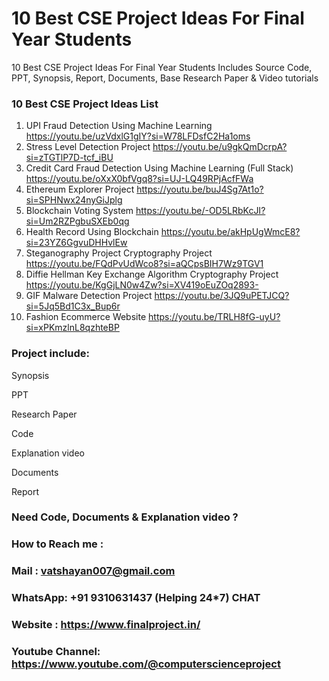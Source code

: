 # 10 Best CSE Project Ideas For Final Year Students
10 Best CSE Project Ideas For Final Year Students Includes Source Code, PPT, Synopsis, Report, Documents, Base Research Paper &amp; Video tutorials

### 10 Best CSE Project Ideas List
1.	UPI Fraud Detection Using Machine Learning	                      https://youtu.be/uzVdxlG1gIY?si=W78LFDsfC2Ha1oms
2.	Stress Level Detection Project                                   	https://youtu.be/u9gkQmDcrpA?si=zTGTlP7D-tcf_iBU
3.	Credit Card Fraud Detection Using Machine Learning (Full Stack)	  https://youtu.be/oXxX0bfVgq8?si=UJ-LQ49RPjAcfFWa
4.	Ethereum Explorer Project	                                        https://youtu.be/buJ4Sg7At1o?si=SPHNwx24nyGiJplg
5.	Blockchain Voting System	                                        https://youtu.be/-OD5LRbKcJI?si=Um2RZPgbuSXEb0qg
6.	Health Record Using Blockchain	                                  https://youtu.be/akHpUgWmcE8?si=23YZ6GgvuDHHvlEw
7.	Steganography Project Cryptography Project	                      https://youtu.be/FQdPvUdWco8?si=aQCpsBIH7Wz9TGV1
8.	Diffie Hellman Key Exchange Algorithm Cryptography Project	      https://youtu.be/KgGjLN0w4Zw?si=XV419oEuZOq2893-
9.	GIF Malware Detection Project                                   	https://youtu.be/3JQ9uPETJCQ?si=5Jq5Bd1C3x_Bup6r
10.	Fashion Ecommerce Website	                                        https://youtu.be/TRLH8fG-uyU?si=xPKmzlnL8qzhteBP

### Project include:
Synopsis

PPT

Research Paper

Code

Explanation video

Documents

Report

### Need Code, Documents & Explanation video ?
### How to Reach me :
### Mail : vatshayan007@gmail.com
### WhatsApp: +91 9310631437 (Helping 24*7) CHAT
### Website : https://www.finalproject.in/
### Youtube Channel: https://www.youtube.com/@computerscienceproject


    
